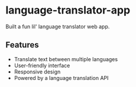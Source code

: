 # language-translator-app

Built a fun lil' language translator web app.

## Features

- Translate text between multiple languages
- User-friendly interface
- Responsive design
- Powered by a language translation API
